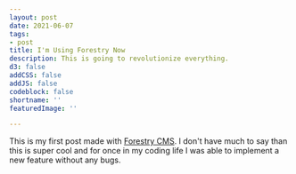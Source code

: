 ```yaml
---
layout: post
date: 2021-06-07
tags:
- post
title: I'm Using Forestry Now
description: This is going to revolutionize everything.
d3: false
addCSS: false
addJS: false
codeblock: false
shortname: ''
featuredImage: ''

---
```

This is my first post made with [Forestry CMS](https://forestry.io). I don't have much to say than this is super cool and for once in my coding life I was able to implement a new feature without any bugs.